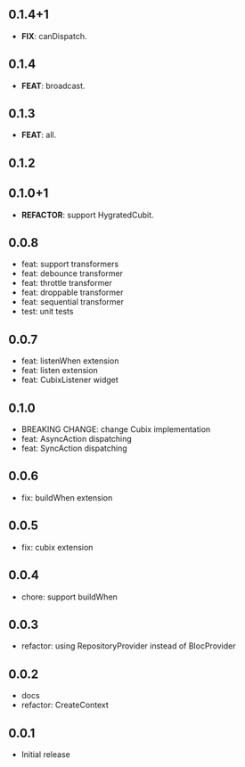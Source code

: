 ## 0.1.4+1

 - **FIX**: canDispatch.

## 0.1.4

 - **FEAT**: broadcast.

## 0.1.3

 - **FEAT**: all.

## 0.1.2

## 0.1.0+1

- **REFACTOR**: support HygratedCubit.

## 0.0.8

- feat: support transformers
- feat: debounce transformer
- feat: throttle transformer
- feat: droppable transformer
- feat: sequential transformer
- test: unit tests

## 0.0.7

- feat: listenWhen extension
- feat: listen extension
- feat: CubixListener widget

## 0.1.0

- BREAKING CHANGE: change Cubix implementation
- feat: AsyncAction dispatching
- feat: SyncAction dispatching

## 0.0.6

- fix: buildWhen extension

## 0.0.5

- fix: cubix extension

## 0.0.4

- chore: support buildWhen

## 0.0.3

- refactor: using RepositoryProvider instead of BlocProvider

## 0.0.2

- docs
- refactor: CreateContext

## 0.0.1

- Initial release
